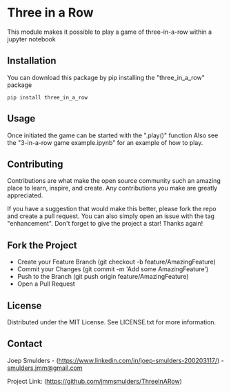 # Three in a Row

This module makes it possible to play a game of three-in-a-row within a jupyter notebook
 
## Installation
You can download this package by pip installing the "three_in_a_row" package
 ```
 pip install three_in_a_row
 ```

## Usage
Once initiated the game can be started with the ".play()" function
Also see the "3-in-a-row game example.ipynb" for an example of how to play.

## Contributing
Contributions are what make the open source community such an amazing place to learn, inspire, and create. Any contributions you make are greatly appreciated.

If you have a suggestion that would make this better, please fork the repo and create a pull request. You can also simply open an issue with the tag "enhancement". Don't forget to give the project a star! Thanks again!


## Fork the Project
- Create your Feature Branch (git checkout -b feature/AmazingFeature)
- Commit your Changes (git commit -m 'Add some AmazingFeature')
- Push to the Branch (git push origin feature/AmazingFeature)
- Open a Pull Request


## License
Distributed under the MIT License. See LICENSE.txt for more information.


## Contact
Joep Smulders - (https://www.linkedin.com/in/joep-smulders-200203117/) - smulders.jmm@gmail.com

Project Link: (https://github.com/jmmsmulders/ThreeInARow)
